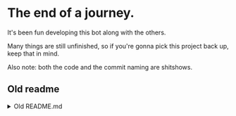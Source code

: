 # The end of a journey.
It's been fun developing this bot along with the others.

Many things are still unfinished, so if you're gonna pick this project back up, keep that in mind.

Also note: both the code and the commit naming are shitshows.



## Old readme

<details>
<summary>
Old README.md
</summary>

# AOUutils.py
## Setup

- get python 3.9.5
- Make a venv (use pycharm)
- run `pip install -U git+https://github.com/Rapptz/discord.py` inside the venv terminal.
- install all needed libraries
- run the bot

## Running
- Run the file called `setup.bat` for first time launches.

- now run the bot, you may use the run button
  
![the run button](https://cdn.discordapp.com/attachments/867110109733847120/867757152546062356/54ZcU6Z3y.png)

## Features
* items with a `*` next to them is optional
* items with a `**` next to them is experimental
* items with a <i style="font-size: 75%;">TBD</i> next to them is to be determined, may or may not happen.

| Feature           | Usage                                                                                                                | Permissions*                                                                         |
|-------------------|----------------------------------------------------------------------------------------------------------------------|--------------------------------------------------------------------------------------|
| Coloured Console  | Items printed to console <br>can be coloured using the <br>crayons module                                            |                                                                                      |
| Info logs         | Loggers for info, ready up, <br> etc make debugging a lot <br>easier                                                 |                                                                                      |
| jishaku           | Jishaku is a debugging <br>cog made for discord bots<br> running `aou jsk py code` <br> will evaluate the given code | owner of bot                                                                         |
| moderation        | other moderation bots no <br>longer needed! with AOUutils<br>every other bot becomes <br>useless!                    | depends on<br>command                                                                |
| API               | a full API for interacting with <br>AOU and AOUutils**                                                               | API Key <i style="font-size: 75%; position:relative; top: -5px; left: -4px;">TBD</i> |
| Currency System** | Full on dank-memer like currency<br>system!                                                                          | existance                                                                            |

## Known errors when running:
### `NoneType` Has no attribute `member_count`
- you can safely ignore this one, its due to the bot you are running not being in AOU, as a result, being unable to fetch its member count.


</details>
